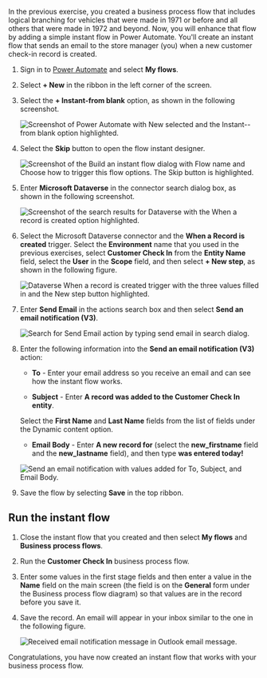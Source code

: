 In the previous exercise, you created a business process flow that includes logical
branching for vehicles that were made in 1971 or before and all others that were made in
1972 and beyond. Now, you will enhance that flow by adding a simple instant flow in
Power Automate. You'll create an instant flow that sends an email to
the store manager (you) when a new customer check-in record is created.

1. Sign in to [Power Automate](https://preview.flow.microsoft.com/?azure-portal=true) and select **My flows**.

1. Select **+ New** in the ribbon in the left corner of the screen.

1. Select the **+ Instant-from blank** option, as shown in the following screenshot.

    ![Screenshot of Power Automate with New selected and the Instant--from blank option highlighted.](../media/18-create-instant-flow-dialog.png)

1. Select the **Skip** button to open the flow instant designer.

    ![Screenshot of the Build an instant flow dialog with Flow name and Choose how to trigger this flow options. The Skip button is highlighted.](../media/19-select-skip-button-enter-flow-designer.png)

1. Enter **Microsoft Dataverse** in the connector search dialog box, as shown in the following screenshot.

    ![Screenshot of the search results for Dataverse with the When a record is created option highlighted.](../media/20-search-common-data-service.png)

1. Select the Microsoft Dataverse connector and the **When a Record is created**
   trigger. Select the **Environment** name that you used in the previous exercises,
   select **Customer Check In** from the **Entity Name** field, select the **User**
   in the **Scope** field, and then select **+ New step**, as shown in the following figure.

    ![Dataverse When a record is created trigger with the three values filled in and the New step button highlighted.](../media/21-fill-out-record-created-trigger.png)

1. Enter **Send Email** in the actions search box and then select **Send an email notification (V3)**.

    ![Search for Send Email action by typing send email in search dialog.](../media/22-send-email-action.png)

1. Enter the following information into the **Send an email notification (V3)** action:

    - **To** - Enter your email address so you receive an email and can see how the instant flow works.

    - **Subject** - Enter **A record was added to the Customer Check In entity**.

    Select the **First Name** and **Last Name** fields from the list of fields under the Dynamic content option.

    - **Email Body** - Enter **A new record for** (select the **new_firstname** field and the **new_lastname** field), and then type **was entered today!**

    ![Send an email notification with values added for To, Subject, and Email Body.](../media/23-fill-out-send-email-action.png)

1. Save the flow by selecting **Save** in the top ribbon.

## Run the instant flow

1. Close the instant flow that you created and then select **My flows** and **Business process flows**.

1. Run the **Customer Check In** business process flow.  

1. Enter some values in the first stage fields and then enter a value in the
**Name** field on the main screen (the field is on the **General** form under
the Business process flow diagram) so that values are in the record before you save it.

1. Save the record. An email will appear in your inbox similar to the one in the following figure.

   ![Received email notification message in Outlook email message.](../media/24-received-email-notification.png)

Congratulations, you have now created an instant flow that works with your business process flow.
